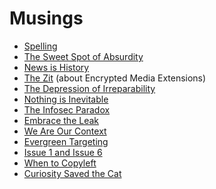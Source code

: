 # Musings

- [Spelling][]
- [The Sweet Spot of Absurdity][absurdity]
- [News is History][]
- [The Zit][] (about Encrypted Media Extensions)
- [The Depression of Irreparability][doi]
- [Nothing is Inevitable][]
- [The Infosec Paradox][]
- [Embrace the Leak][]
- [We Are Our Context][]
- [Evergreen Targeting][]
- [Issue 1 and Issue 6][]
- [When to Copyleft][]
- [Curiosity Saved the Cat][curiosity]

[Spelling]: 978ff8a3-3814-4825-9101-bb08ca7b23ae.md
[absurdity]: 5b991ba9-9cee-471d-922b-d04a49033a5d.md
[News is History]: 3e6b05c2-7cd7-40a3-b16f-35e81c844718.md
[The Zit]: 0522753d-04b6-453e-a9b2-6b0e5f2293a8.md
[doi]: 0daf6ea0-4180-4382-95ff-fbe5e236a870.md
[Nothing is Inevitable]: 53fb8ebd-c523-404f-a099-5598338b3936.md
[The Infosec Paradox]: 27a6d6ad-9fd2-41f9-be2d-cd7ccaca3aa7.md
[Embrace the Leak]: 9333bdc8-9ff6-49f7-821e-c7b1da574096.md
[We Are Our Context]: c6903895-0180-4646-aca7-1bf15103d75d.md
[Evergreen Targeting]: 9e02b7d8-579c-43f7-b7bd-1847af3d48bf.md
[Issue 1 and Issue 6]: 55527f74-8390-402e-8bb6-51161b7a8e67.md
[When to Copyleft]: 65e42b97-f695-45d0-a237-c27080a2a8ad.md
[curiosity]: 8e42f4de-de95-4029-aa72-7eec38174653.md
